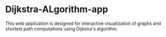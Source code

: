 # Dijkstra-ALgorithm-app
 This web application is designed for interactive visualization of graphs and shortest path computations using Dijkstra's algorithm.
